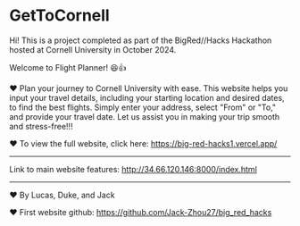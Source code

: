 # GetToCornell

Hi! This is a project completed as part of the BigRed//Hacks Hackathon hosted at Cornell University in October 2024.

Welcome to Flight Planner! 😆👍

❤️ Plan your journey to Cornell University with ease. This website helps you input your travel details, including your starting location and desired dates, to find the best flights. Simply enter your address, select "From" or "To," and provide your travel date. Let us assist you in making your trip smooth and stress-free!!!

❤️ To view the full website, click here: https://big-red-hacks1.vercel.app/ 

____________________
Link to main website features: http://34.66.120.146:8000/index.html
____________________

❤️ By Lucas, Duke, and Jack

❤️ First website github: https://github.com/Jack-Zhou27/big_red_hacks
